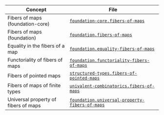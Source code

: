 | Concept                              | File                                                                                                |
| --------------------------------     | ---------------------------------------------------------------------------------------             |
| Fibers of maps (foundation-core)     | [`foundation-core.fibers-of-maps`](foundation-core.fibers-of-maps.md)                               |
| Fibers of maps (foundation)          | [`foundation.fibers-of-maps`](foundation.fibers-of-maps.md)                                         |
| Equality in the fibers of a map      | [`foundation.equality-fibers-of-maps`](foundation.equality-fibers-of-maps.md)                       |
| Functoriality of fibers of maps      | [`foundation.functoriality-fibers-of-maps`](foundation.functoriality-fibers-of-maps.md)             |
| Fibers of pointed maps               | [`structured-types.fibers-of-pointed-maps`](structured-types.fibers-of-pointed-maps.md)             |
| Fibers of maps of finite types       | [`univalent-combinatorics.fibers-of-maps`](univalent-combinatorics.fibers-of-maps.md)               |
| Universal property of fibers of maps | [`foundation.universal-property-fibers-of-maps`](foundation.universal-property-fibers-of-maps.md)   |
